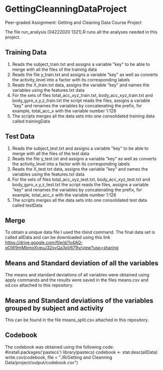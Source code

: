 # GettingCleanningDataProject
Peer-graded Assignment: Getting and Cleaning Data Course Project

The file run_analysis [04222020 1321].R runs all the analyses needed in this project.

## Training Data
1) Reads the subject_train.txt and assigns a variable "key" to be able to merge with all the files of the training data
2) Reads the file y_train.txt and assigns a variable "key" as well as converts the activity_level into a factor with its corresponding labels
3) Reads the X_train.txt data, assigns the variable "key" and names the variables using the features.txt data
4) For the sets of files total_acc_xyz_train.txt, body_acc_xyz_train.txt and body_gyro_x,y,z_train.txt the script reads the files, assigns a variable "key" and renames the variables by concatenating the prefix, for example, total_acc_x with the variable number 1:128
5) The scripts merges all the data sets into one consolidated training data called trainingData

## Test Data
1) Reads the subject_test.txt and assigns a variable "key" to be able to merge with all the files of the test data
2) Reads the file y_test.txt and assigns a variable "key" as well as converts the activity_level into a factor with its corresponding labels
3) Reads the X_test.txt data, assigns the variable "key" and names the variables using the features.txt data
4) For the sets of files total_acc_xyz_test.txt, body_acc_xyz_test.txt and body_gyro_x,y,z_test.txt the script reads the files, assigns a variable "key" and renames the variables by concatenating the prefix, for example, total_acc_x with the variable number 1:128
5) The scripts merges all the data sets into one consolidated test data called testData

## Merge 
To obtain a unique data file I used the rbind command. The final data set is called allData and can be downloaded using this link
https://drive.google.com/file/d/1v4AQ-qOW9mMbmoXveuJ32oyQa3pV679y/view?usp=sharing

## Means and Standard deviation of all the variables
The means and standard deviations of all variables were obtained using apply commands and the results were saved in the files means.csv and sd.csv attached to this repository.

## Means and Standard deviations of the variables grouped by subject and activity
This can be found in the file means_split.csv attached in this repository.

## Codebook
The codebook was obtained using the following code:
#install.packages('pastecs')
library(pastecs)
codebook <- stat.desc(allData)
write.csv(codebook, file = "./R/Getting and Cleanning Data/project/output/codebook.csv")











